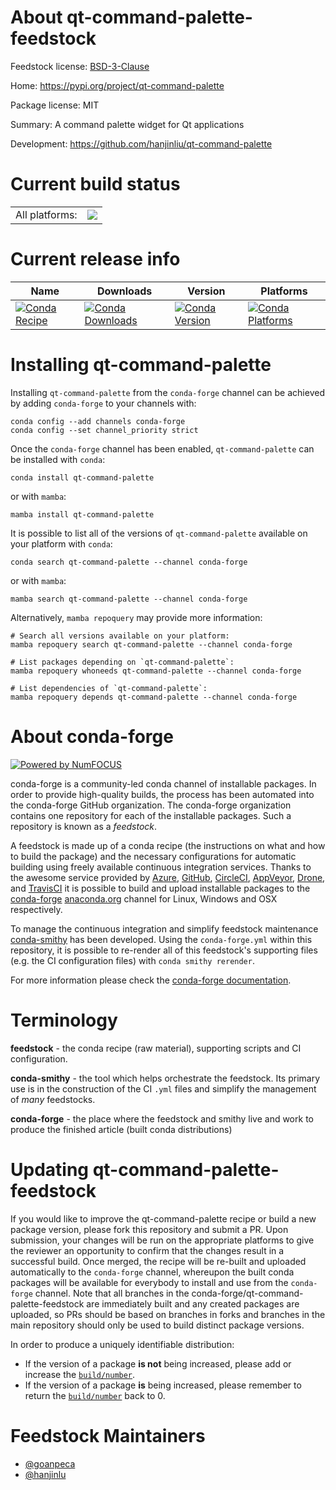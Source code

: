 About qt-command-palette-feedstock
==================================

Feedstock license: [BSD-3-Clause](https://github.com/conda-forge/qt-command-palette-feedstock/blob/main/LICENSE.txt)

Home: https://pypi.org/project/qt-command-palette

Package license: MIT

Summary: A command palette widget for Qt applications

Development: https://github.com/hanjinliu/qt-command-palette

Current build status
====================


<table><tr><td>All platforms:</td>
    <td>
      <a href="https://dev.azure.com/conda-forge/feedstock-builds/_build/latest?definitionId=19989&branchName=main">
        <img src="https://dev.azure.com/conda-forge/feedstock-builds/_apis/build/status/qt-command-palette-feedstock?branchName=main">
      </a>
    </td>
  </tr>
</table>

Current release info
====================

| Name | Downloads | Version | Platforms |
| --- | --- | --- | --- |
| [![Conda Recipe](https://img.shields.io/badge/recipe-qt--command--palette-green.svg)](https://anaconda.org/conda-forge/qt-command-palette) | [![Conda Downloads](https://img.shields.io/conda/dn/conda-forge/qt-command-palette.svg)](https://anaconda.org/conda-forge/qt-command-palette) | [![Conda Version](https://img.shields.io/conda/vn/conda-forge/qt-command-palette.svg)](https://anaconda.org/conda-forge/qt-command-palette) | [![Conda Platforms](https://img.shields.io/conda/pn/conda-forge/qt-command-palette.svg)](https://anaconda.org/conda-forge/qt-command-palette) |

Installing qt-command-palette
=============================

Installing `qt-command-palette` from the `conda-forge` channel can be achieved by adding `conda-forge` to your channels with:

```
conda config --add channels conda-forge
conda config --set channel_priority strict
```

Once the `conda-forge` channel has been enabled, `qt-command-palette` can be installed with `conda`:

```
conda install qt-command-palette
```

or with `mamba`:

```
mamba install qt-command-palette
```

It is possible to list all of the versions of `qt-command-palette` available on your platform with `conda`:

```
conda search qt-command-palette --channel conda-forge
```

or with `mamba`:

```
mamba search qt-command-palette --channel conda-forge
```

Alternatively, `mamba repoquery` may provide more information:

```
# Search all versions available on your platform:
mamba repoquery search qt-command-palette --channel conda-forge

# List packages depending on `qt-command-palette`:
mamba repoquery whoneeds qt-command-palette --channel conda-forge

# List dependencies of `qt-command-palette`:
mamba repoquery depends qt-command-palette --channel conda-forge
```


About conda-forge
=================

[![Powered by
NumFOCUS](https://img.shields.io/badge/powered%20by-NumFOCUS-orange.svg?style=flat&colorA=E1523D&colorB=007D8A)](https://numfocus.org)

conda-forge is a community-led conda channel of installable packages.
In order to provide high-quality builds, the process has been automated into the
conda-forge GitHub organization. The conda-forge organization contains one repository
for each of the installable packages. Such a repository is known as a *feedstock*.

A feedstock is made up of a conda recipe (the instructions on what and how to build
the package) and the necessary configurations for automatic building using freely
available continuous integration services. Thanks to the awesome service provided by
[Azure](https://azure.microsoft.com/en-us/services/devops/), [GitHub](https://github.com/),
[CircleCI](https://circleci.com/), [AppVeyor](https://www.appveyor.com/),
[Drone](https://cloud.drone.io/welcome), and [TravisCI](https://travis-ci.com/)
it is possible to build and upload installable packages to the
[conda-forge](https://anaconda.org/conda-forge) [anaconda.org](https://anaconda.org/)
channel for Linux, Windows and OSX respectively.

To manage the continuous integration and simplify feedstock maintenance
[conda-smithy](https://github.com/conda-forge/conda-smithy) has been developed.
Using the ``conda-forge.yml`` within this repository, it is possible to re-render all of
this feedstock's supporting files (e.g. the CI configuration files) with ``conda smithy rerender``.

For more information please check the [conda-forge documentation](https://conda-forge.org/docs/).

Terminology
===========

**feedstock** - the conda recipe (raw material), supporting scripts and CI configuration.

**conda-smithy** - the tool which helps orchestrate the feedstock.
                   Its primary use is in the construction of the CI ``.yml`` files
                   and simplify the management of *many* feedstocks.

**conda-forge** - the place where the feedstock and smithy live and work to
                  produce the finished article (built conda distributions)


Updating qt-command-palette-feedstock
=====================================

If you would like to improve the qt-command-palette recipe or build a new
package version, please fork this repository and submit a PR. Upon submission,
your changes will be run on the appropriate platforms to give the reviewer an
opportunity to confirm that the changes result in a successful build. Once
merged, the recipe will be re-built and uploaded automatically to the
`conda-forge` channel, whereupon the built conda packages will be available for
everybody to install and use from the `conda-forge` channel.
Note that all branches in the conda-forge/qt-command-palette-feedstock are
immediately built and any created packages are uploaded, so PRs should be based
on branches in forks and branches in the main repository should only be used to
build distinct package versions.

In order to produce a uniquely identifiable distribution:
 * If the version of a package **is not** being increased, please add or increase
   the [``build/number``](https://docs.conda.io/projects/conda-build/en/latest/resources/define-metadata.html#build-number-and-string).
 * If the version of a package **is** being increased, please remember to return
   the [``build/number``](https://docs.conda.io/projects/conda-build/en/latest/resources/define-metadata.html#build-number-and-string)
   back to 0.

Feedstock Maintainers
=====================

* [@goanpeca](https://github.com/goanpeca/)
* [@hanjinlu](https://github.com/hanjinlu/)

